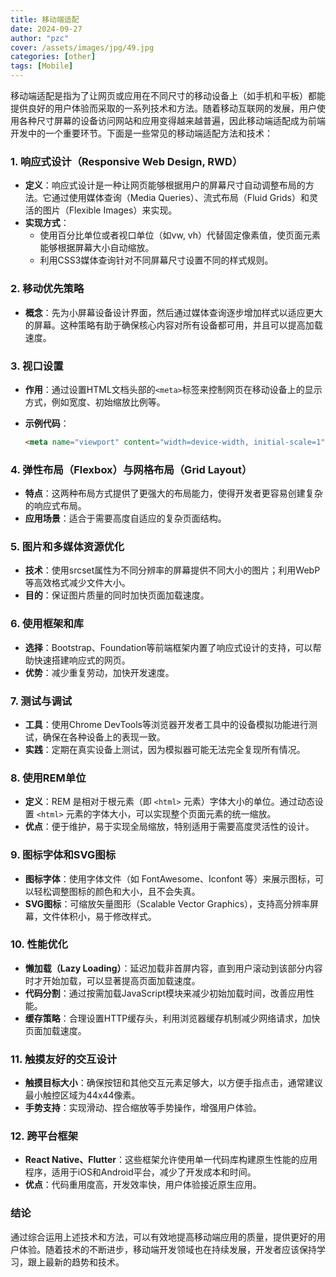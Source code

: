```yaml
---
title: 移动端适配
date: 2024-09-27
author: "pzc"
cover: /assets/images/jpg/49.jpg
categories: [other]
tags: [Mobile]
---
```

移动端适配是指为了让网页或应用在不同尺寸的移动设备上（如手机和平板）都能提供良好的用户体验而采取的一系列技术和方法。随着移动互联网的发展，用户使用各种尺寸屏幕的设备访问网站和应用变得越来越普遍，因此移动端适配成为前端开发中的一个重要环节。下面是一些常见的移动端适配方法和技术：

### 1. 响应式设计（Responsive Web Design, RWD）
- **定义**：响应式设计是一种让网页能够根据用户的屏幕尺寸自动调整布局的方法。它通过使用媒体查询（Media Queries）、流式布局（Fluid Grids）和灵活的图片（Flexible Images）来实现。
- **实现方式**：
  - 使用百分比单位或者视口单位（如vw, vh）代替固定像素值，使页面元素能够根据屏幕大小自动缩放。
  - 利用CSS3媒体查询针对不同屏幕尺寸设置不同的样式规则。

### 2. 移动优先策略
- **概念**：先为小屏幕设备设计界面，然后通过媒体查询逐步增加样式以适应更大的屏幕。这种策略有助于确保核心内容对所有设备都可用，并且可以提高加载速度。

### 3. 视口设置
- **作用**：通过设置HTML文档头部的`<meta>`标签来控制网页在移动设备上的显示方式，例如宽度、初始缩放比例等。
- **示例代码**：
  
  ```html
  <meta name="viewport" content="width=device-width, initial-scale=1">
  ```

### 4. 弹性布局（Flexbox）与网格布局（Grid Layout）
- **特点**：这两种布局方式提供了更强大的布局能力，使得开发者更容易创建复杂的响应式布局。
- **应用场景**：适合于需要高度自适应的复杂页面结构。

### 5. 图片和多媒体资源优化
- **技术**：使用srcset属性为不同分辨率的屏幕提供不同大小的图片；利用WebP等高效格式减少文件大小。
- **目的**：保证图片质量的同时加快页面加载速度。

### 6. 使用框架和库
- **选择**：Bootstrap、Foundation等前端框架内置了响应式设计的支持，可以帮助快速搭建响应式的网页。
- **优势**：减少重复劳动，加快开发速度。

### 7. 测试与调试
- **工具**：使用Chrome DevTools等浏览器开发者工具中的设备模拟功能进行测试，确保在各种设备上的表现一致。
- **实践**：定期在真实设备上测试，因为模拟器可能无法完全复现所有情况。

### 8. 使用REM单位
- **定义**：REM 是相对于根元素（即 `<html>` 元素）字体大小的单位。通过动态设置 `<html>` 元素的字体大小，可以实现整个页面元素的统一缩放。
- **优点**：便于维护，易于实现全局缩放，特别适用于需要高度灵活性的设计。

### 9. 图标字体和SVG图标
- **图标字体**：使用字体文件（如 FontAwesome、Iconfont 等）来展示图标，可以轻松调整图标的颜色和大小，且不会失真。
- **SVG图标**：可缩放矢量图形（Scalable Vector Graphics），支持高分辨率屏幕，文件体积小，易于修改样式。

### 10. 性能优化
- **懒加载（Lazy Loading）**：延迟加载非首屏内容，直到用户滚动到该部分内容时才开始加载，可以显著提高页面加载速度。
- **代码分割**：通过按需加载JavaScript模块来减少初始加载时间，改善应用性能。
- **缓存策略**：合理设置HTTP缓存头，利用浏览器缓存机制减少网络请求，加快页面加载速度。

### 11. 触摸友好的交互设计
- **触摸目标大小**：确保按钮和其他交互元素足够大，以方便手指点击，通常建议最小触控区域为44x44像素。
- **手势支持**：实现滑动、捏合缩放等手势操作，增强用户体验。

### 12. 跨平台框架
- **React Native、Flutter**：这些框架允许使用单一代码库构建原生性能的应用程序，适用于iOS和Android平台，减少了开发成本和时间。
- **优点**：代码重用度高，开发效率快，用户体验接近原生应用。

### 结论
通过综合运用上述技术和方法，可以有效地提高移动端应用的质量，提供更好的用户体验。随着技术的不断进步，移动端开发领域也在持续发展，开发者应该保持学习，跟上最新的趋势和技术。